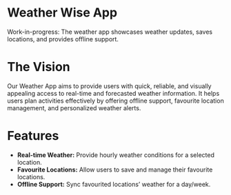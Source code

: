 # Weather Wise App
Work-in-progress: The weather app showcases weather updates, saves locations, and provides offline support.

# The Vision
Our Weather App aims to provide users with quick, reliable, and visually appealing access to real-time and forecasted weather information. It helps users plan activities effectively by offering offline support, favourite location management, and personalized weather alerts.

# Features
- **Real-time Weather:** Provide hourly weather conditions for a selected location.
- **Favourite Locations:** Allow users to save and manage their favourite locations.
- **Offline Support:** Sync favourited locations’ weather for a day/week.
